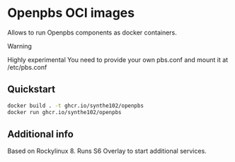# Openpbs OCI images

Allows to run Openpbs components as docker containers.

> [!WARNING]
> Highly experimental
> You need to provide your own pbs.conf and mount it at /etc/pbs.conf

## Quickstart

```bash
docker build . -t ghcr.io/synthe102/openpbs
docker run ghcr.io/synthe102/openpbs
```

## Additional info

Based on Rockylinux 8.
Runs S6 Overlay to start additional services.
